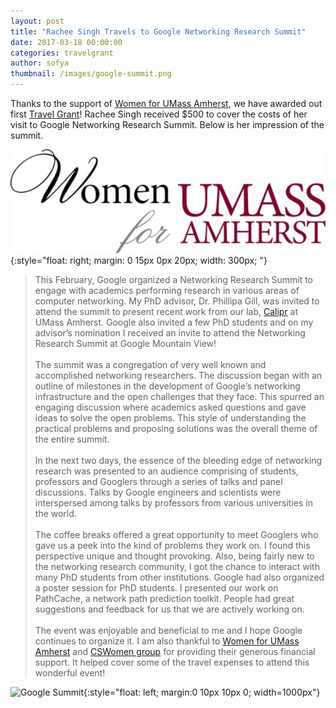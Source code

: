 ```yaml
---
layout: post
title: "Rachee Singh Travels to Google Networking Research Summit"
date: 2017-03-18 00:00:00
categories: travelgrant
author: sofya
thumbnail: /images/google-summit.png
---
```


Thanks to the support of [Women for UMass Amherst](http://www.umass.edu/wfum/), we have awarded out first [Travel Grant](http://cswomenumass.github.io/travelgrant.html)! Rachee Singh received $500 to cover the costs of her visit to Google Networking Research Summit. Below is her impression of the summit.

<!--break-->

![WFUM logo](/images/WFUMlogo.png){:style="float: right; margin: 0 15px 0px 20px; width: 300px; "}
>This February, Google organized a Networking Research Summit to engage with academics performing research in various areas of computer networking. My PhD advisor, Dr. Phillipa Gill, was invited to attend the summit to present recent work from our lab, [Calipr](http://calipr.cs.umass.edu/) at UMass Amherst. Google also invited a few PhD students and on my advisor’s nomination I received an invite to attend the Networking Research Summit at Google Mountain View!<br/><br/>
The summit was a congregation of very well known and accomplished networking researchers. The discussion began with an outline of milestones in the development of Google’s networking infrastructure and the open challenges that they face. This spurred an engaging discussion where academics asked questions and gave ideas to solve the open problems. This style of understanding the practical problems and proposing solutions was the overall theme of the entire summit.<br/><br/>
In the next two days, the essence of the bleeding edge of networking research was presented to an audience comprising of students, professors and Googlers through a series of talks and panel discussions. Talks by Google engineers and scientists were interspersed among talks by professors from various universities in the world.<br/><br/>
The coffee breaks offered a great opportunity to meet Googlers who gave us a peek into the kind of problems they work on. I found this perspective unique and thought provoking. Also, being fairly new to the networking research community, I got the chance to interact with many PhD students from other institutions. Google had also organized a poster session for PhD students. I presented our work on PathCache, a network path prediction toolkit. People had great suggestions and feedback for us that we are actively working on.<br/><br/>
The event was enjoyable and beneficial to me and I hope Google continues to organize it. I am also thankful to [Women for UMass Amherst](http://www.umass.edu/wfum/) and [CSWomen group](http://cswomenumass.github.io/index.html) for providing their generous financial support. It helped cover some of the travel expenses to attend this wonderful event!

![Google Summit](/images/google-summit.png){:style="float: left; margin:0 10px 10px 0; width=1000px"}<br/>
<br/>
